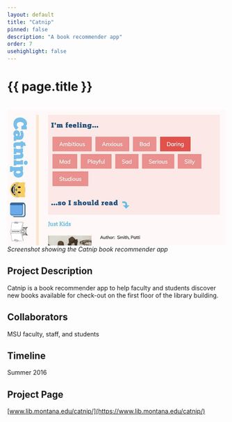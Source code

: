 ```yaml
---
layout: default
title: "Catnip"
pinned: false
description: "A book recommender app" 
order: 7
usehighlight: false
---
```



# {{ page.title }}

<br>

<img style="display: block;" class="img-fluid" src="/assets/img/catnip.jpg" alt="screenshot of the catnip web app">
<em>Screenshot showing the Catnip book recommender app </em>

## Project Description
Catnip is a book recommender app to help faculty and students discover new books available for check-out on the first floor of the library building.

## Collaborators
MSU faculty, staff, and students

## Timeline
Summer 2016

## Project Page
[www.lib.montana.edu/catnip/](https://www.lib.montana.edu/catnip/)
